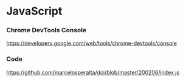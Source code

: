 # JavaScript

### Chrome DevTools Console

https://developers.google.com/web/tools/chrome-devtools/console

### Code

https://github.com/marcelosperalta/dci/blob/master/200206/index.js
